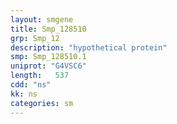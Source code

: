 ```yaml
---
layout: smgene
title: Smp_128510
grp: Smp_12
description: "hypothetical protein"
smp: Smp_128510.1
uniprot: "G4VSC6"
length:   537
cdd: "ns"
kk: ns
categories: sm
---
```

